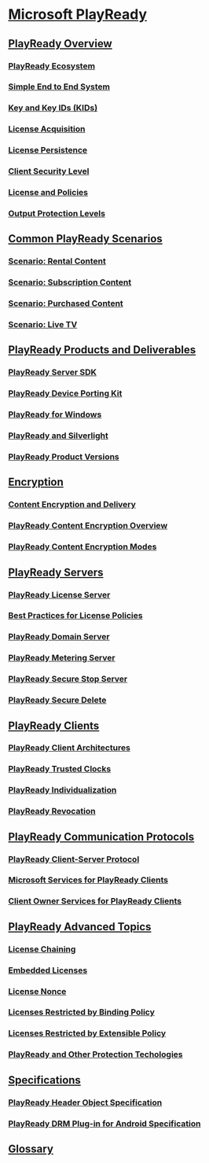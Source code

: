 # [Microsoft PlayReady](index.md)

## [PlayReady Overview](Overview/playready-overview.md)

### [PlayReady Ecosystem](Overview/playready-ecosystem.md)

### [Simple End to End System](Overview/simple-end-to-end-system.md)

### [Key and Key IDs (KIDs)](Overview/key-and-key-ids-kids.md)

### [License Acquisition](Overview/license-acquisition.md)

### [License Persistence](Overview/license-persistence.md)

### [Client Security Level](Overview/security-level.md)

### [License and Policies](Overview/license-and-policies.md)

### [Output Protection Levels](Overview/output-protection-levels.md)

## [Common PlayReady Scenarios](Overview/common-playready-scenarios.md)

### [Scenario: Rental Content](Overview/scenario-rental-content.md)

### [Scenario: Subscription Content](Overview/scenario-subscription-content.md)

### [Scenario: Purchased Content](Overview/scenario-purchased-content.md)

### [Scenario: Live TV](Overview/scenario-live-tv.md)

## [PlayReady Products and Deliverables](Overview/playready-products-and-deliverables.md)

### [PlayReady Server SDK](Overview/playready-server-sdk.md)

### [PlayReady Device Porting Kit](Overview/playready-porting-kit.md)

### [PlayReady for Windows](Overview/playready-for-windows.md)

### [PlayReady and Silverlight](Overview/playready-and-silverlight.md)

### [PlayReady Product Versions](Overview/playready-product-versions.md)

## [Encryption](Overview/encryption.md)

### [Content Encryption and Delivery](Overview/content-encryption-and-delivery.md)

### [PlayReady Content Encryption Overview](Overview/playready-content-encryption-overview.md)

### [PlayReady Content Encryption Modes](Overview/playready-content-encryption-modes.md)

## [PlayReady Servers](Overview/playready-servers.md)

### [PlayReady License Server](Overview/playready-license-server.md)

### [Best Practices for License Policies](Overview/policies-best-practices.md)

### [PlayReady Domain Server](Overview/playready-domain-server.md)

### [PlayReady Metering Server](Overview/playready-metering-server.md)

### [PlayReady Secure Stop Server](Overview/playready-secure-stop-server.md)

### [PlayReady Secure Delete](Overview/playready-secure-delete.md)

## [PlayReady Clients](Overview/playready-clients.md)

### [PlayReady Client Architectures](Overview/playready-client-architectures.md)

### [PlayReady Trusted Clocks](Overview/trusted-clocks.md)

### [PlayReady Individualization](Overview/individualization.md)

### [PlayReady Revocation](Overview/revocation.md)

## [PlayReady Communication Protocols](Overview/playready-communication-protocols.md)

### [PlayReady Client-Server Protocol](Overview/playready-client-server-protocol.md)

### [Microsoft Services for PlayReady Clients](Overview/microsoft-playready-services.md)

### [Client Owner Services for PlayReady Clients](Overview/client-playready-services.md)

## [PlayReady Advanced Topics](Overview/playready-advanced-topics.md)

### [License Chaining](Overview/license-chaining.md)

### [Embedded Licenses](Overview/embedded-licenses.md)

### [License Nonce](Overview/license-nonce.md)

### [Licenses Restricted by Binding Policy](Overview/licenses-restricted-by-binding-policy.md)

### [Licenses Restricted by Extensible Policy](Overview/licenses-restricted-by-extensible-policy.md)

### [PlayReady and Other Protection Techologies](Overview/playready-and-other-protection-technologies.md)

## [Specifications](Specifications/specifications.md)

### [PlayReady Header Object Specification](Specifications/playready-header-specification.md)

### [PlayReady DRM Plug-in for Android Specification](Specifications/playready-drm-plugin-for-android-specification.md)

## [Glossary](Overview/glossary.md)

